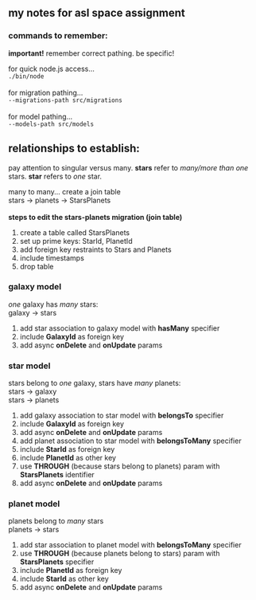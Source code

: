 ## my notes for asl space assignment

### commands to remember:

**important!** remember correct pathing. be specific!

for quick node.js access...<br>
`./bin/node`<br><br>
for migration pathing...<br>
`--migrations-path src/migrations`
<br><br>
for model pathing...<br>
`--models-path src/models`

## relationships to establish:

pay attention to singular versus many. **stars** refer to _many/more than one_ stars. **star** refers to _one_ star.

many to many... create a join table<br>
stars -> planets -> StarsPlanets <br><br>
**steps to edit the stars-planets migration (join table)**<br>

1. create a table called StarsPlanets
2. set up prime keys: StarId, PlanetId
3. add foreign key restraints to Stars and Planets
4. include timestamps
5. drop table
   <br>

### **galaxy model**

_one_ galaxy has _many_ stars:<Br>
galaxy -> stars
<br>

1. add star association to galaxy model with **hasMany** specifier
2. include **GalaxyId** as foreign key
3. add async **onDelete** and **onUpdate** params

### **star model**

stars belong to _one_ galaxy, stars have _many_ planets:<br>
stars -> galaxy<br>
stars -> planets<br>

1. add galaxy association to star model with **belongsTo** specifier
2. include **GalaxyId** as foreign key
3. add async **onDelete** and **onUpdate** params
4. add planet association to star model with **belongsToMany** specifier
5. include **StarId** as foreign key
6. include **PlanetId** as other key
7. use **THROUGH** (because stars belong to planets) param with **StarsPlanets** identifier
8. add async **onDelete** and **onUpdate** params

### **planet model**

planets belong to _many_ stars<br>
planets -> stars<br>

1. add star association to planet model with **belongsToMany** specifier
2. use **THROUGH** (because planets belong to stars) param with **StarsPlanets** specifier
3. include **PlanetId** as foreign key
4. include **StarId** as other key
5. add async **onDelete** and **onUpdate** params
